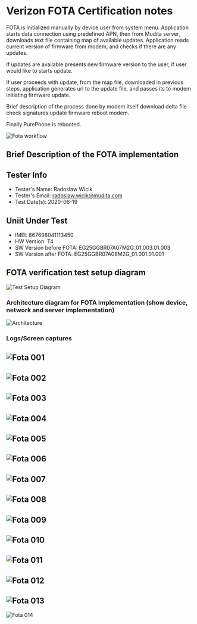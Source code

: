 # Verizon FOTA Certification notes

FOTA is initialized manually by device user from system menu.
Application starts data connection using predefined APN, then from
Mudita server, downloads text file containing map of available updates.
Application reads current version of firmware from modem, and checks if there are any updates.

If updates are available presents new firmware version to the user, if user would like to starts update.

If user proceeds with update, from the map file, downloaded in previous steps, application
generates url to the update file, and passes its to modem initiating firmware update.

Brief description of the process done by modem itself
download delta file
check signatures
update firmware
reboot modem.

Finally PurePhone is rebooted.


![Fota workflow](./Images/fota/dfota_workflow.png "Fota workflow")


## Brief Description of the FOTA implementation

## Tester Info

* Tester's Name: Radosław Wicik
* Tester's Email: radoslaw.wicik@mudita.com
* Test Date(s): 2020-06-19

## Uniit Under Test
* IMEI: 867698041113450
* HW Version: T4
* SW Version before FOTA: EG25GGBR07A07M2G_01.003.01.003
* SW Version after FOTA:  EG25GGBR07A08M2G_01.001.01.001

## FOTA verification test setup diagram

![Test Setup Diagram](./Images/fota/dfota_test_setup.png "Test setup diagram")

### Architecture diagram for FOTA implementation (show device, network and server implementation)
![Architecture](./Images/fota/dfota_architecture.png)

### Logs/Screen captures
![Fota 001](./Images/fota/Fota_001.png)
---
![Fota 002](./Images/fota/Fota_002.png)
---
![Fota 003](./Images/fota/Fota_003.png)
---
![Fota 004](./Images/fota/Fota_004.png)
---
![Fota 005](./Images/fota/Fota_005.png)
---
![Fota 006](./Images/fota/Fota_006.png)
---
![Fota 007](./Images/fota/Fota_007.png)
---
![Fota 008](./Images/fota/Fota_008.png)
---
![Fota 009](./Images/fota/Fota_009.png)
---
![Fota 010](./Images/fota/Fota_010.png)
---
![Fota 011](./Images/fota/Fota_011.png)
---
![Fota 012](./Images/fota/Fota_012.png)
---
![Fota 013](./Images/fota/Fota_013.png)
---
![Fota 014](./Images/fota/Fota_014.png)
